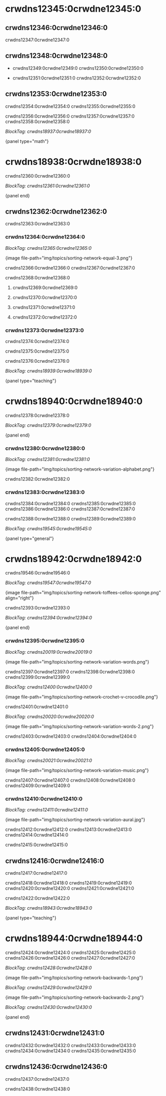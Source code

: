 # crwdns12345:0crwdne12345:0

## crwdns12346:0crwdne12346:0

crwdns12347:0crwdne12347:0

## crwdns12348:0crwdne12348:0

- crwdns12349:0crwdne12349:0 crwdns12350:0crwdne12350:0

- crwdns12351:0crwdne12351:0 crwdns12352:0crwdne12352:0

## crwdns12353:0crwdne12353:0

crwdns12354:0crwdne12354:0 crwdns12355:0crwdne12355:0

crwdns12356:0crwdne12356:0 crwdns12357:0crwdne12357:0 crwdns12358:0crwdne12358:0

*BlockTag: crwdns18937:0crwdne18937:0*

{panel type="math"}

# crwdns18938:0crwdne18938:0

crwdns12360:0crwdne12360:0

*BlockTag: crwdns12361:0crwdne12361:0*

{panel end}

## crwdns12362:0crwdne12362:0

crwdns12363:0crwdne12363:0

### crwdns12364:0crwdne12364:0

*BlockTag: crwdns12365:0crwdne12365:0*

{image file-path="img/topics/sorting-network-equal-3.png"}

crwdns12366:0crwdne12366:0 crwdns12367:0crwdne12367:0

crwdns12368:0crwdne12368:0

1. crwdns12369:0crwdne12369:0

2. crwdns12370:0crwdne12370:0

3. crwdns12371:0crwdne12371:0

4. crwdns12372:0crwdne12372:0

### crwdns12373:0crwdne12373:0

crwdns12374:0crwdne12374:0

crwdns12375:0crwdne12375:0

crwdns12376:0crwdne12376:0

*BlockTag: crwdns18939:0crwdne18939:0*

{panel type="teaching"}

# crwdns18940:0crwdne18940:0

crwdns12378:0crwdne12378:0

*BlockTag: crwdns12379:0crwdne12379:0*

{panel end}

### crwdns12380:0crwdne12380:0

*BlockTag: crwdns12381:0crwdne12381:0*

{image file-path="img/topics/sorting-network-variation-alphabet.png"}

crwdns12382:0crwdne12382:0

### crwdns12383:0crwdne12383:0

crwdns12384:0crwdne12384:0 crwdns12385:0crwdne12385:0 crwdns12386:0crwdne12386:0 crwdns12387:0crwdne12387:0

crwdns12388:0crwdne12388:0 crwdns12389:0crwdne12389:0

*BlockTag: crwdns19545:0crwdne19545:0*

{panel type="general"}

# crwdns18942:0crwdne18942:0

crwdns19546:0crwdne19546:0

*BlockTag: crwdns19547:0crwdne19547:0*

{image file-path="img/topics/sorting-network-toffees-cellos-sponge.png" align="right"}

crwdns12393:0crwdne12393:0

*BlockTag: crwdns12394:0crwdne12394:0*

{panel end}

### crwdns12395:0crwdne12395:0

*BlockTag: crwdns20019:0crwdne20019:0*

{image file-path="img/topics/sorting-network-variation-words.png"}

crwdns12397:0crwdne12397:0 crwdns12398:0crwdne12398:0 crwdns12399:0crwdne12399:0

*BlockTag: crwdns12400:0crwdne12400:0*

{image file-path="img/topics/sorting-network-crochet-v-crocodile.png"}

crwdns12401:0crwdne12401:0

*BlockTag: crwdns20020:0crwdne20020:0*

{image file-path="img/topics/sorting-network-variation-words-2.png"}

crwdns12403:0crwdne12403:0 crwdns12404:0crwdne12404:0

### crwdns12405:0crwdne12405:0

*BlockTag: crwdns20021:0crwdne20021:0*

{image file-path="img/topics/sorting-network-variation-music.png"}

crwdns12407:0crwdne12407:0 crwdns12408:0crwdne12408:0 crwdns12409:0crwdne12409:0

### crwdns12410:0crwdne12410:0

*BlockTag: crwdns12411:0crwdne12411:0*

{image file-path="img/topics/sorting-network-variation-aural.jpg"}

crwdns12412:0crwdne12412:0 crwdns12413:0crwdne12413:0 crwdns12414:0crwdne12414:0

crwdns12415:0crwdne12415:0

## crwdns12416:0crwdne12416:0

crwdns12417:0crwdne12417:0

crwdns12418:0crwdne12418:0 crwdns12419:0crwdne12419:0 crwdns12420:0crwdne12420:0 crwdns12421:0crwdne12421:0

crwdns12422:0crwdne12422:0

*BlockTag: crwdns18943:0crwdne18943:0*

{panel type="teaching"}

# crwdns18944:0crwdne18944:0

crwdns12424:0crwdne12424:0 crwdns12425:0crwdne12425:0 crwdns12426:0crwdne12426:0 crwdns12427:0crwdne12427:0

*BlockTag: crwdns12428:0crwdne12428:0*

{image file-path="img/topics/sorting-network-backwards-1.png"}

*BlockTag: crwdns12429:0crwdne12429:0*

{image file-path="img/topics/sorting-network-backwards-2.png"}

*BlockTag: crwdns12430:0crwdne12430:0*

{panel end}

## crwdns12431:0crwdne12431:0

crwdns12432:0crwdne12432:0 crwdns12433:0crwdne12433:0 crwdns12434:0crwdne12434:0 crwdns12435:0crwdne12435:0

## crwdns12436:0crwdne12436:0

crwdns12437:0crwdne12437:0

crwdns12438:0crwdne12438:0